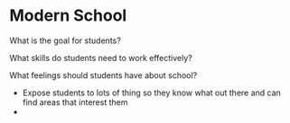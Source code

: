 # Modern School

What is the goal for students?

What skills do students need to work effectively?

What feelings should students have about school?


* Expose students to lots of thing so they know what out there and can find areas that interest them
* 
